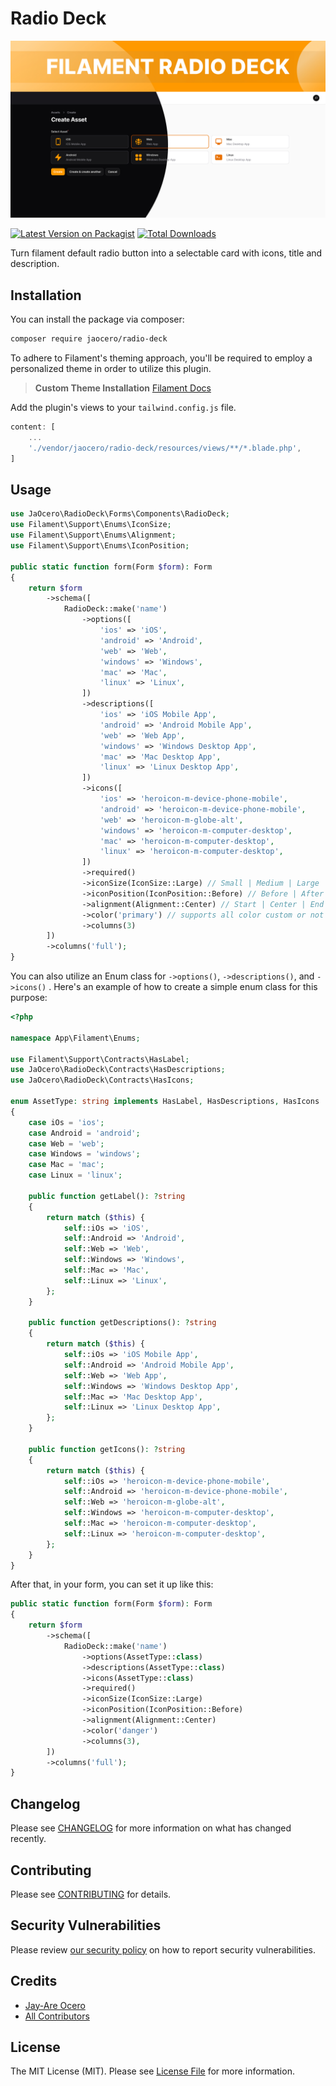 # Radio Deck

![Header](https://raw.githubusercontent.com/199ocero/radio-deck/main/art/images/jaocero-radio-deck.jpeg)

[![Latest Version on Packagist](https://img.shields.io/packagist/v/jaocero/radio-deck.svg?style=flat-square)](https://packagist.org/packages/jaocero/radio-deck)
[![Total Downloads](https://img.shields.io/packagist/dt/jaocero/radio-deck.svg?style=flat-square)](https://packagist.org/packages/jaocero/radio-deck)

Turn filament default radio button into a selectable card with icons, title and description.

## Installation

You can install the package via composer:

```bash
composer require jaocero/radio-deck
```

To adhere to Filament's theming approach, you'll be required to employ a personalized theme in order to utilize this plugin.

> **Custom Theme Installation**
> [Filament Docs](https://filamentphp.com/docs/3.x/panels/themes#creating-a-custom-theme)

Add the plugin's views to your `tailwind.config.js` file.

```js
content: [
    ...
    './vendor/jaocero/radio-deck/resources/views/**/*.blade.php',
]
```

## Usage

```php
use JaOcero\RadioDeck\Forms\Components\RadioDeck;
use Filament\Support\Enums\IconSize;
use Filament\Support\Enums\Alignment;
use Filament\Support\Enums\IconPosition;

public static function form(Form $form): Form
{
    return $form
        ->schema([
            RadioDeck::make('name')
                ->options([
                    'ios' => 'iOS',
                    'android' => 'Android',
                    'web' => 'Web',
                    'windows' => 'Windows',
                    'mac' => 'Mac',
                    'linux' => 'Linux',
                ])
                ->descriptions([
                    'ios' => 'iOS Mobile App',
                    'android' => 'Android Mobile App',
                    'web' => 'Web App',
                    'windows' => 'Windows Desktop App',
                    'mac' => 'Mac Desktop App',
                    'linux' => 'Linux Desktop App',
                ])
                ->icons([
                    'ios' => 'heroicon-m-device-phone-mobile',
                    'android' => 'heroicon-m-device-phone-mobile',
                    'web' => 'heroicon-m-globe-alt',
                    'windows' => 'heroicon-m-computer-desktop',
                    'mac' => 'heroicon-m-computer-desktop',
                    'linux' => 'heroicon-m-computer-desktop',
                ])
                ->required()
                ->iconSize(IconSize::Large) // Small | Medium | Large | (string - sm | md | lg)
                ->iconPosition(IconPosition::Before) // Before | After | (string - before | after)
                ->alignment(Alignment::Center) // Start | Center | End | (string - start | center | end)
                ->color('primary') // supports all color custom or not
                ->columns(3)
        ])
        ->columns('full');
}
```
You can also utilize an Enum class for `->options()`, `->descriptions()`, and `->icons()` . Here's an example of how to create a simple enum class for this purpose:
```php
<?php

namespace App\Filament\Enums;

use Filament\Support\Contracts\HasLabel;
use JaOcero\RadioDeck\Contracts\HasDescriptions;
use JaOcero\RadioDeck\Contracts\HasIcons;

enum AssetType: string implements HasLabel, HasDescriptions, HasIcons
{
    case iOs = 'ios';
    case Android = 'android';
    case Web = 'web';
    case Windows = 'windows';
    case Mac = 'mac';
    case Linux = 'linux';

    public function getLabel(): ?string
    {
        return match ($this) {
            self::iOs => 'iOS',
            self::Android => 'Android',
            self::Web => 'Web',
            self::Windows => 'Windows',
            self::Mac => 'Mac',
            self::Linux => 'Linux',
        };
    }

    public function getDescriptions(): ?string
    {
        return match ($this) {
            self::iOs => 'iOS Mobile App',
            self::Android => 'Android Mobile App',
            self::Web => 'Web App',
            self::Windows => 'Windows Desktop App',
            self::Mac => 'Mac Desktop App',
            self::Linux => 'Linux Desktop App',
        };
    }

    public function getIcons(): ?string
    {
        return match ($this) {
            self::iOs => 'heroicon-m-device-phone-mobile',
            self::Android => 'heroicon-m-device-phone-mobile',
            self::Web => 'heroicon-m-globe-alt',
            self::Windows => 'heroicon-m-computer-desktop',
            self::Mac => 'heroicon-m-computer-desktop',
            self::Linux => 'heroicon-m-computer-desktop',
        };
    }
}
```
After that, in your form, you can set it up like this:
```php
public static function form(Form $form): Form
{
    return $form
        ->schema([
            RadioDeck::make('name')
                ->options(AssetType::class)
                ->descriptions(AssetType::class)
                ->icons(AssetType::class)
                ->required()
                ->iconSize(IconSize::Large)
                ->iconPosition(IconPosition::Before)
                ->alignment(Alignment::Center)
                ->color('danger')
                ->columns(3),
        ])
        ->columns('full');
}
```

## Changelog

Please see [CHANGELOG](CHANGELOG.md) for more information on what has changed recently.

## Contributing

Please see [CONTRIBUTING](.github/CONTRIBUTING.md) for details.

## Security Vulnerabilities

Please review [our security policy](../../security/policy) on how to report security vulnerabilities.

## Credits

- [Jay-Are Ocero](https://github.com/199ocero)
- [All Contributors](../../contributors)

## License

The MIT License (MIT). Please see [License File](LICENSE.md) for more information.